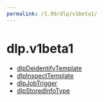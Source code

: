 ```yaml
---
permalink: /1.99/dlp/v1beta1/
---
```


# dlp.v1beta1



* [dlpDeidentifyTemplate](dlpDeidentifyTemplate.md)
* [dlpInspectTemplate](dlpInspectTemplate.md)
* [dlpJobTrigger](dlpJobTrigger.md)
* [dlpStoredInfoType](dlpStoredInfoType.md)